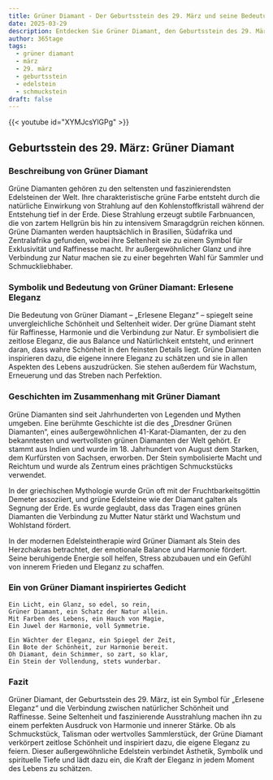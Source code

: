 ```yaml
---
title: Grüner Diamant - Der Geburtsstein des 29. März und seine Bedeutung
date: 2025-03-29
description: Entdecken Sie Grüner Diamant, den Geburtsstein des 29. März, der Erlesene Eleganz symbolisiert. Seine Symbolik und Geschichte werden Sie inspirieren.
author: 365tage
tags:
  - grüner diamant
  - märz
  - 29. märz
  - geburtsstein
  - edelstein
  - schmuckstein
draft: false
---
```


{{< youtube id="XYMJcsYlGPg" >}}

## Geburtsstein des 29. März: Grüner Diamant

### Beschreibung von Grüner Diamant

Grüne Diamanten gehören zu den seltensten und faszinierendsten Edelsteinen der Welt. Ihre charakteristische grüne Farbe entsteht durch die natürliche Einwirkung von Strahlung auf den Kohlenstoffkristall während der Entstehung tief in der Erde. Diese Strahlung erzeugt subtile Farbnuancen, die von zartem Hellgrün bis hin zu intensivem Smaragdgrün reichen können. Grüne Diamanten werden hauptsächlich in Brasilien, Südafrika und Zentralafrika gefunden, wobei ihre Seltenheit sie zu einem Symbol für Exklusivität und Raffinesse macht. Ihr außergewöhnlicher Glanz und ihre Verbindung zur Natur machen sie zu einer begehrten Wahl für Sammler und Schmuckliebhaber.

### Symbolik und Bedeutung von Grüner Diamant: Erlesene Eleganz

Die Bedeutung von Grüner Diamant – „Erlesene Eleganz“ – spiegelt seine unvergleichliche Schönheit und Seltenheit wider. Der grüne Diamant steht für Raffinesse, Harmonie und die Verbindung zur Natur. Er symbolisiert die zeitlose Eleganz, die aus Balance und Natürlichkeit entsteht, und erinnert daran, dass wahre Schönheit in den feinsten Details liegt. Grüne Diamanten inspirieren dazu, die eigene innere Eleganz zu schätzen und sie in allen Aspekten des Lebens auszudrücken. Sie stehen außerdem für Wachstum, Erneuerung und das Streben nach Perfektion.

### Geschichten im Zusammenhang mit Grüner Diamant

Grüne Diamanten sind seit Jahrhunderten von Legenden und Mythen umgeben. Eine berühmte Geschichte ist die des „Dresdner Grünen Diamanten“, eines außergewöhnlichen 41-Karat-Diamanten, der zu den bekanntesten und wertvollsten grünen Diamanten der Welt gehört. Er stammt aus Indien und wurde im 18. Jahrhundert von August dem Starken, dem Kurfürsten von Sachsen, erworben. Der Stein symbolisierte Macht und Reichtum und wurde als Zentrum eines prächtigen Schmuckstücks verwendet.

In der griechischen Mythologie wurde Grün oft mit der Fruchtbarkeitsgöttin Demeter assoziiert, und grüne Edelsteine wie der Diamant galten als Segnung der Erde. Es wurde geglaubt, dass das Tragen eines grünen Diamanten die Verbindung zu Mutter Natur stärkt und Wachstum und Wohlstand fördert.

In der modernen Edelsteintherapie wird Grüner Diamant als Stein des Herzchakras betrachtet, der emotionale Balance und Harmonie fördert. Seine beruhigende Energie soll helfen, Stress abzubauen und ein Gefühl von innerem Frieden und Eleganz zu schaffen.

### Ein von Grüner Diamant inspiriertes Gedicht

```
Ein Licht, ein Glanz, so edel, so rein,  
Grüner Diamant, ein Schatz der Natur allein.  
Mit Farben des Lebens, ein Hauch von Magie,  
Ein Juwel der Harmonie, voll Symmetrie.  

Ein Wächter der Eleganz, ein Spiegel der Zeit,  
Ein Bote der Schönheit, zur Harmonie bereit.  
Oh Diamant, dein Schimmer, so zart, so klar,  
Ein Stein der Vollendung, stets wunderbar.  
```

### Fazit

Grüner Diamant, der Geburtsstein des 29. März, ist ein Symbol für „Erlesene Eleganz“ und die Verbindung zwischen natürlicher Schönheit und Raffinesse. Seine Seltenheit und faszinierende Ausstrahlung machen ihn zu einem perfekten Ausdruck von Harmonie und innerer Stärke. Ob als Schmuckstück, Talisman oder wertvolles Sammlerstück, der Grüne Diamant verkörpert zeitlose Schönheit und inspiriert dazu, die eigene Eleganz zu feiern. Dieser außergewöhnliche Edelstein verbindet Ästhetik, Symbolik und spirituelle Tiefe und lädt dazu ein, die Kraft der Eleganz in jedem Moment des Lebens zu schätzen.